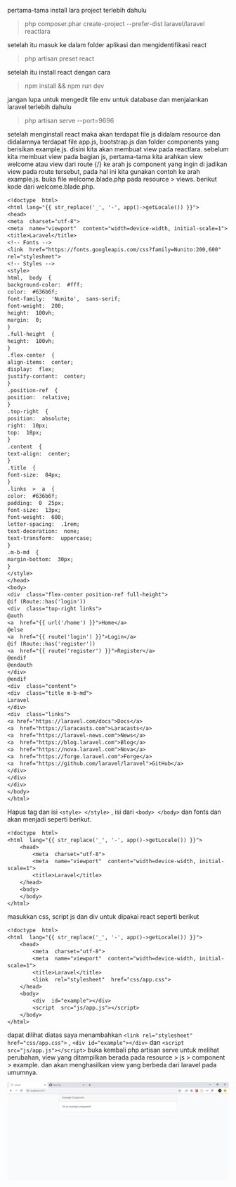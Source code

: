 pertama-tama install lara project terlebih dahulu

> php composer.phar create-project --prefer-dist laravel/laravel reactlara

setelah itu masuk ke dalam folder aplikasi dan mengidentifikasi react
> php artisan preset react

setelah itu install react dengan cara
> npm install && npm run dev

jangan lupa untuk mengedit file env untuk database dan menjalankan laravel terlebih dahulu
> php artisan serve --port=9696

setelah menginstall react maka akan terdapat file js didalam resource dan didalamnya terdapat file app.js, bootstrap.js dan folder components yang berisikan example.js. disini kita akan membuat view pada reactlara.
sebelum kita membuat view pada bagian js, pertama-tama kita arahkan view welcome atau view dari route {/} ke arah js component yang ingin di jadikan view pada route tersebut, pada hal ini kita gunakan contoh ke arah example.js. buka file welcome.blade.php pada resource > views. berikut kode dari welcome.blade.php.

    <!doctype  html>
    <html lang="{{ str_replace('_', '-', app()->getLocale()) }}">
    <head> 
    <meta  charset="utf-8">
    <meta  name="viewport"  content="width=device-width, initial-scale=1">
    <title>Laravel</title>
    <!-- Fonts -->
    <link  href="https://fonts.googleapis.com/css?family=Nunito:200,600"  rel="stylesheet">
    <!-- Styles -->
    <style>
    html,  body  {
    background-color:  #fff;
    color:  #636b6f;
    font-family:  'Nunito',  sans-serif;
    font-weight:  200;
    height:  100vh;
    margin:  0;
    }
    .full-height  {
    height:  100vh;
    }
    .flex-center  {
    align-items:  center;
    display:  flex;
    justify-content:  center;
    }
    .position-ref  {
    position:  relative;
    }
    .top-right  {
    position:  absolute;
    right:  10px;
    top:  18px;
    }
    .content  {
    text-align:  center;
    }
    .title  {
    font-size:  84px;
    }
    .links  >  a  {
    color:  #636b6f;
    padding:  0  25px;
    font-size:  13px;
    font-weight:  600;
    letter-spacing:  .1rem;
    text-decoration:  none;
    text-transform:  uppercase;
    } 
    .m-b-md  {
    margin-bottom:  30px;
    }
    </style>
    </head>
    <body>
    <div  class="flex-center position-ref full-height">
    @if (Route::has('login'))
    <div  class="top-right links">
    @auth
    <a  href="{{ url('/home') }}">Home</a>
    @else
    <a  href="{{ route('login') }}">Login</a>
    @if (Route::has('register'))
    <a  href="{{ route('register') }}">Register</a>
    @endif
    @endauth
    </div>
    @endif
    <div  class="content">
    <div  class="title m-b-md">
    Laravel
    </div>
    <div  class="links">
    <a href="https://laravel.com/docs">Docs</a>
    <a  href="https://laracasts.com">Laracasts</a>
    <a  href="https://laravel-news.com">News</a>
    <a  href="https://blog.laravel.com">Blog</a>
    <a  href="https://nova.laravel.com">Nova</a>
    <a  href="https://forge.laravel.com">Forge</a>
    <a  href="https://github.com/laravel/laravel">GitHub</a>
    </div>
    </div>
    </div>
    </body>
    </html>
Hapus tag dan isi `<style> </style>` , isi dari `<body> </body>` dan fonts dan akan menjadi seperti berikut.

    <!doctype  html>
	<html  lang="{{ str_replace('_', '-', app()->getLocale()) }}">
	    <head>
		    <meta  charset="utf-8">
		    <meta  name="viewport"  content="width=device-width, initial-scale=1">
		    <title>Laravel</title>
	    </head>
	    <body>
	    </body>
    </html>
masukkan css, script js dan div untuk dipakai react seperti berikut

    <!doctype  html> 
    <html  lang="{{ str_replace('_', '-', app()->getLocale()) }}">
	    <head>
		    <meta  charset="utf-8">
		    <meta  name="viewport"  content="width=device-width, initial-scale=1">
		    <title>Laravel</title>
		    <link  rel="stylesheet"  href="css/app.css">
	    </head>
	    <body>
		    <div  id="example"></div>
		    <script  src="js/app.js"></script>
	    </body>
    </html>
dapat dilihat diatas saya menambahkan `<link rel="stylesheet" href="css/app.css">` , `<div id="example"></div>` dan `<script src="js/app.js"></script>`
buka kembali php artisan serve untuk melihat perubahan, view yang ditampilkan berada pada resource > js > component > example. dan akan menghasilkan view yang berbeda dari laravel pada umumnya.

![Laravel + REACTJS](react.PNG)
